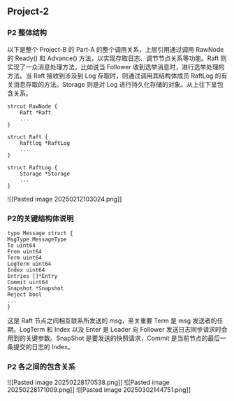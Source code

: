 ## Project-2
### P2 整体结构
以下是整个 Project-B 的 Part-A 的整个调用关系，上层引用通过调用 RawNode 的 Ready() 和 Advance() 方法，以实现存取日志、调节节点关系等功能。Raft 则实现了一众消息处理方法，比如说当 Follower 收到选举消息时，进行选举处理的方法。当 Raft 接收到涉及到 Log 存取时，则通过调用其结构体成员 RaftLog 的有关消息存取的方法。Storage 则是对 Log 进行持久化存储的对象。从上往下呈包含关系。
```
strcut RawNode {
	Raft *Raft
	...
}

struct Raft {
	Raftlog *RaftLog
	...
}

struct RaftLog {
	Storage *Storage
	...
}
```
![[Pasted image 20250212103024.png]]

### P2的关键结构体说明
```
type Message struct {
MsgType MessageType
To uint64
From uint64
Term uint64
LogTerm uint64
Index uint64
Entries []*Entry
Commit uint64
Snapshot *Snapshot
Reject bool
...
}
```
这是 Raft 节点之间相互联系所发送的 msg，至关重要
Term 是 msg 发送者的任期。LogTerm 和 Index 以及 Enter 是 Leader 向 Follower 发送日志同步请求时会用到的关键参数。SnapShot 是要发送的快照请求，Commit 是当前节点的最后一条提交的日志的 Index。
### P2 各之间的包含关系
![[Pasted image 20250228170538.png]]
![[Pasted image 20250228171009.png]]
![[Pasted image 20250302144751.png]]

